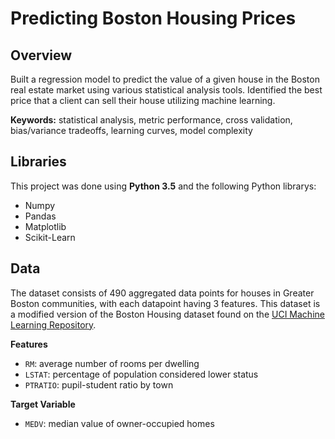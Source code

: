 # Predicting Boston Housing Prices 

## Overview 
Built a regression model to predict the value of a given house in the Boston real estate market using various statistical analysis tools. Identified the best price that a client can sell their house utilizing machine learning.   

**Keywords:** statistical analysis, metric performance, cross validation, bias/variance tradeoffs, learning curves, model complexity  

## Libraries 
This project was done using **Python 3.5** and the following Python librarys: 

- Numpy 
- Pandas 
- Matplotlib 
- Scikit-Learn 

## Data 
The dataset consists of 490 aggregated data points for houses in Greater Boston communities, with each datapoint having 3 features. This dataset is a modified version of the Boston Housing dataset found on the [UCI Machine Learning Repository](https://archive.ics.uci.edu/ml/datasets/Housing).

**Features**

- `RM`: average number of rooms per dwelling 
- `LSTAT`: percentage of population considered lower status 
- `PTRATIO`: pupil-student ratio by town 

**Target Variable** 
- `MEDV`: median value of owner-occupied homes 


